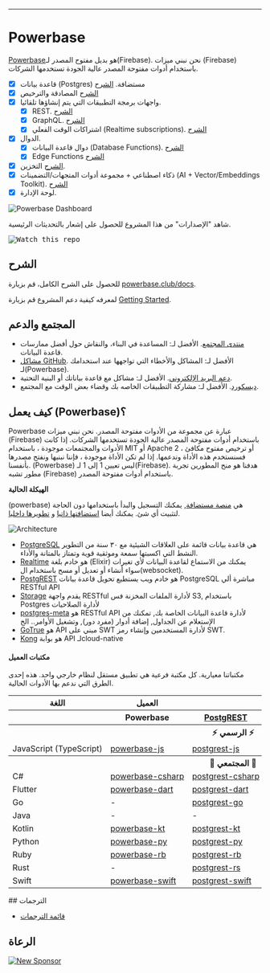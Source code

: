 
---

# Powerbase

[Powerbase](https://powerbase.club)هو بديل مفتوح المصدر لـ(Firebase). نحن نبني ميزات (Firebase) باستخدام أدوات مفتوحة المصدر عالية الجودة تستخدمها الشركات.

- [x] قاعدة بيانات (Postgres) مستضافة. [الشرح](https://powerbase.club/docs/guides/database)
- [x] [الشرح](https://powerbase.club/docs/guides/auth) المصادقة والترخيص
- [x] واجهات برمجة التطبيقات التي يتم إنشاؤها تلقائيا.
  - [x] REST. [الشرح](https://powerbase.club/docs/guides/api)
  - [x] GraphQL. [الشرح](https://powerbase.club/docs/guides/graphql)
  - [x] اشتراكات الوقت الفعلي (Realtime subscriptions). [الشرح](https://powerbase.club/docs/guides/realtime)
- [x] الدوال.
  - [x] دوال قاعدة البيانات (Database Functions). [الشرح](https://powerbase.club/docs/guides/database/functions)
  - [x] Edge Functions [الشرح](https://powerbase.club/docs/guides/functions)
- [x] [الشرح](https://powerbase.club/docs/guides/storage) التخزين.
- [x] ذكاء اصطناعي + مجموعة أدوات المتجهات/التضمينات (AI + Vector/Embeddings Toolkit). [الشرح](https://powerbase.club/docs/guides/ai)
- [x] لوحة الإدارة.

![Powerbase Dashboard](https://raw.githubusercontent.com/skorpland/powerbase/master/apps/www/public/images/github/powerbase-dashboard.png)

شاهد "الإصدارات" من هذا المشروع للحصول على إشعار بالتحديثات الرئيسية.

<kbd><img src="https://powerbase.club/logo.png" alt="Watch this repo"/></kbd>

## الشرح

للحصول على الشرح الكامل، قم بزيارة [powerbase.club/docs](https://powerbase.club/docs).

لمعرفه كيفية دعم المشروع قم بزيارة [Getting Started](./DEVELOPERS.md).

## المجتمع والدعم

- [منتدى المجتمع](https://github.com/skorpland/powerbase/discussions). الأفضل لـ: المساعدة في البناء، والنقاش حول أفضل ممارسات قاعدة البيانات.
- [مشاكل GitHub](https://github.com/skorpland/powerbase/issues). الأفضل لـ: المشاكل والأخطاء التي تواجهها عند استخدامك لـ(Powerbase).
- [دعم البريد الإلكتروني](https://powerbase.club/docs/support#business-support). الأفضل لـ: مشاكل مع قاعدة بياناتك أو البنية التحتية.
- [ديسكورد](https://discord.powerbase.club/). الأفضل لـ: مشاركة التطبيقات الخاصه بك وقضاء بعض الوقت مع المجتمع.

## كيف يعمل (Powerbase)؟

Powerbase عبارة عن مجموعة من الأدوات مفتوحة المصدر. نحن نبني ميزات (Firebase) باستخدام أدوات مفتوحة المصدر عالية الجودة تستخدمها الشركات. إذا كانت الأدوات والمجتمعات موجودة ، باستخدام MIT أو Apache 2 أو ترخيص مفتوح مكافئ ، فسنستخدم هذه الأداة وندعمها. إذا لم تكن الأداة موجودة ، فإننا نبنيها ونفتح مصدرها بأنفسنا. (Powerbase) ليس تعيين 1 إلى 1 لـ(Firebase). هدفنا هو منح المطورين تجربة مطور تشبه (Firebase) باستخدام أدوات مفتوحة المصدر.

**الهيكلة الحالية**

(powerbase) هي [منصة مستضافة](https://powerbase.club/dashboard), يمكنك التسجيل والبدأ باستخدامها دون الحاجة لتثبيت أي شئ. يمكنك أيضا [استضافتها ذاتيا](https://powerbase.club/docs/guides/hosting/overview) و [تطويرها داخليا](https://powerbase.club/docs/guides/local-development).

![Architecture](https://github.com/skorpland/powerbase/blob/master/apps/docs/public/img/powerbase-architecture.svg)

- [PostgreSQL](https://www.postgresql.org/) هي قاعدة بيانات قائمة على العلاقات الشيئية مع ٣٠ سنة من التطوير النشط التي اكسبتها سمعة وموثقية قوية وتمتاز بالمتانة والأداء.
- [Realtime](https://github.com/skorpland/realtime) هو خادم بلغة (Elixir) يمكنك من الاستماع لقاعدة البيانات لأي تغيرات سواء أنشاء أو تعديل أو مسح باستخدام ال(websocket).
- [PostgREST](http://postgrest.org/) هو خادم ويب يستطيع تحويل قاعدة بيانات PostgreSQL مباشرة ألي RESTful API
- [Storage](https://github.com/skorpland/storage-api) يقدم واجهة RESTful لأدارة الملفات المخزنة فس S3, باستخدام Postgres لأدارة الصلاحيات
- [postgres-meta](https://github.com/skorpland/postgres-meta) هو RESTful API لأدارة قاعدة البيانات الخاصة بك, تمكنك من الإستعلام عن الجداول, إضافة أدوار (مفرد دور), وتشغيل الأوامر.. الخ
- [GoTrue](https://github.com/netlify/gotrue) هو API مبني على SWT لأدارة المستخدمين وإنشاء رمز SWT.
- [Kong](https://github.com/Kong/kong) هو بوابة API لـcloud-native

#### مكتبات العميل

مكتباتنا معيارية. كل مكتبة فرعية هي تطبيق مستقل لنظام خارجي واحد. هذه إحدى الطرق التي ندعم بها الأدوات الحالية.

<table style="table-layout:fixed; white-space: nowrap;">
  <tr>
    <th>اللغة</th>
    <th>العميل</th>
    <th colspan="4">مميزات العميل</th>
  </tr>
  <tr>
    <th></th>
    <th>Powerbase</th>
    <th><a href="https://github.com/postgrest/postgrest" target="_blank" rel="noopener noreferrer">PostgREST</a></th>
    <th><a href="https://github.com/skorpland/gotrue" target="_blank" rel="noopener noreferrer">GoTrue</a></th>
    <th><a href="https://github.com/skorpland/realtime" target="_blank" rel="noopener noreferrer">Realtime</a></th>
    <th><a href="https://github.com/skorpland/storage-api" target="_blank" rel="noopener noreferrer">Storage</a></th>
  </tr>
  <!-- TEMPLATE FOR NEW ROW -->
  <!-- START ROW
  <tr>
    <td>lang</td>
    <td><a href="https://github.com/skorpland/powerbase-lang" target="_blank" rel="noopener noreferrer">powerbase-lang</a></td>
    <td><a href="https://github.com/skorpland/postgrest-lang" target="_blank" rel="noopener noreferrer">postgrest-lang</a></td>
    <td><a href="https://github.com/skorpland/gotrue-lang" target="_blank" rel="noopener noreferrer">gotrue-lang</a></td>
    <td><a href="https://github.com/skorpland/realtime-lang" target="_blank" rel="noopener noreferrer">realtime-lang</a></td>
    <td><a href="https://github.com/skorpland/storage-lang" target="_blank" rel="noopener noreferrer">storage-lang</a></td>
  </tr>
  END ROW -->
  <th colspan="6">⚡️ الرسمي ⚡️</th>
  <tr>
    <td>JavaScript (TypeScript)</td>
    <td><a href="https://github.com/skorpland/powerbase-js" target="_blank" rel="noopener noreferrer">powerbase-js</a></td>
    <td><a href="https://github.com/skorpland/postgrest-js" target="_blank" rel="noopener noreferrer">postgrest-js</a></td>
    <td><a href="https://github.com/skorpland/gotrue-js" target="_blank" rel="noopener noreferrer">gotrue-js</a></td>
    <td><a href="https://github.com/skorpland/realtime-js" target="_blank" rel="noopener noreferrer">realtime-js</a></td>
    <td><a href="https://github.com/skorpland/storage-js" target="_blank" rel="noopener noreferrer">storage-js</a></td>
  </tr>
  <th colspan="6">💚 المجتمعي 💚</th>
  <tr>
    <td>C#</td>
    <td><a href="https://github.com/skorpland/powerbase-csharp" target="_blank" rel="noopener noreferrer">powerbase-csharp</a></td>
    <td><a href="https://github.com/skorpland/postgrest-csharp" target="_blank" rel="noopener noreferrer">postgrest-csharp</a></td>
    <td><a href="https://github.com/skorpland/gotrue-csharp" target="_blank" rel="noopener noreferrer">gotrue-csharp</a></td>
    <td><a href="https://github.com/skorpland/realtime-csharp" target="_blank" rel="noopener noreferrer">realtime-csharp</a></td>
    <td>-</td>
  </tr>
  <tr>
    <td>Flutter</td>
    <td><a href="https://github.com/skorpland/powerbase-flutter" target="_blank" rel="noopener noreferrer">powerbase-dart</a></td>
    <td><a href="https://github.com/skorpland/postgrest-dart" target="_blank" rel="noopener noreferrer">postgrest-dart</a></td>
    <td><a href="https://github.com/skorpland/gotrue-dart" target="_blank" rel="noopener noreferrer">gotrue-dart</a></td>
    <td><a href="https://github.com/skorpland/realtime-dart" target="_blank" rel="noopener noreferrer">realtime-dart</a></td>
    <td><a href="https://github.com/skorpland/storage-dart" target="_blank" rel="noopener noreferrer">storage-dart</a></td>
  </tr>
  <tr>
    <td>Go</td>
    <td>-</td>
    <td><a href="https://github.com/skorpland/postgrest-go" target="_blank" rel="noopener noreferrer">postgrest-go</a></td>
    <td>-</td>
    <td>-</td>
    <td>-</td>
  </tr>
  <tr>
    <td>Java</td>
    <td>-</td>
    <td>-</td>
    <td><a href="https://github.com/skorpland/gotrue-java" target="_blank" rel="noopener noreferrer">gotrue-java</a></td>
    <td>-</td>
    <td>-</td>
  </tr>
  <tr>
    <td>Kotlin</td>
    <td><a href="https://github.com/skorpland/powerbase-kt" target="_blank" rel="noopener noreferrer">powerbase-kt</a></td>
    <td><a href="https://github.com/skorpland/powerbase-kt/tree/master/Postgrest" target="_blank" rel="noopener noreferrer">postgrest-kt</a></td>
    <td><a href="https://github.com/skorpland/powerbase-kt/tree/master/GoTrue" target="_blank" rel="noopener noreferrer">gotrue-kt</a></td>
    <td><a href="https://github.com/skorpland/powerbase-kt/tree/master/Realtime" target="_blank" rel="noopener noreferrer">realtime-kt</a></td>
    <td><a href="https://github.com/skorpland/powerbase-kt/tree/master/Storage" target="_blank" rel="noopener noreferrer">storage-kt</a></td>
  </tr>
  <tr>
    <td>Python</td>
    <td><a href="https://github.com/skorpland/powerbase-py" target="_blank" rel="noopener noreferrer">powerbase-py</a></td>
    <td><a href="https://github.com/skorpland/postgrest-py" target="_blank" rel="noopener noreferrer">postgrest-py</a></td>
    <td><a href="https://github.com/skorpland/gotrue-py" target="_blank" rel="noopener noreferrer">gotrue-py</a></td>
    <td><a href="https://github.com/skorpland/realtime-py" target="_blank" rel="noopener noreferrer">realtime-py</a></td>
    <td>-</td>
  </tr>
  <tr>
    <td>Ruby</td>
    <td><a href="https://github.com/skorpland/powerbase-rb" target="_blank" rel="noopener noreferrer">powerbase-rb</a></td>
    <td><a href="https://github.com/skorpland/postgrest-rb" target="_blank" rel="noopener noreferrer">postgrest-rb</a></td>
    <td>-</td>
    <td>-</td>
    <td>-</td>
  </tr>
  <tr>
    <td>Rust</td>
    <td>-</td>
    <td><a href="https://github.com/skorpland/postgrest-rs" target="_blank" rel="noopener noreferrer">postgrest-rs</a></td>
    <td>-</td>
    <td>-</td>
    <td>-</td>
  </tr>
  <tr>
    <td>Swift</td>
    <td><a href="https://github.com/skorpland/powerbase-swift" target="_blank" rel="noopener noreferrer">powerbase-swift</a></td>
    <td><a href="https://github.com/skorpland/postgrest-swift" target="_blank" rel="noopener noreferrer">postgrest-swift</a></td>
    <td><a href="https://github.com/skorpland/gotrue-swift" target="_blank" rel="noopener noreferrer">gotrue-swift</a></td>
    <td><a href="https://github.com/skorpland/realtime-swift" target="_blank" rel="noopener noreferrer">realtime-swift</a></td>
    <td><a href="https://github.com/skorpland/storage-swift" target="_blank" rel="noopener noreferrer">storage-swift</a></td>
  </tr>
</table>
## الترجمات

- [قائمة الترجمات](/i18n/languages.md) <!--- Keep only this -->

## الرعاة

[![New Sponsor](https://user-images.githubusercontent.com/10214025/90518111-e74bbb00-e198-11ea-8f88-c9e3c1aa4b5b.png)](https://github.com/sponsors/skorpland)

</div>
